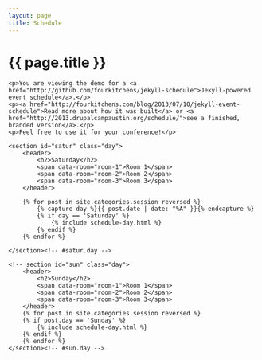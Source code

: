 ```yaml
---
layout: page
title: Schedule
---
```


<div class="schedule">
	<h1 class="title">{{ page.title }}</h1>

	<p>You are viewing the demo for a <a href="http://github.com/fourkitchens/jekyll-schedule">Jekyll-powered event schedule</a>.</p>
	<p><a href="http://fourkitchens.com/blog/2013/07/10/jekyll-event-schedule">Read more about how it was built</a> or <a href="http://2013.drupalcampaustin.org/schedule/">see a finished, branded version</a>.</p>
	<p>Feel free to use it for your conference!</p>

	<section id="satur" class="day">
		<header>
			<h2>Saturday</h2>
			<span data-room="room-1">Room 1</span>
			<span data-room="room-2">Room 2</span>
			<span data-room="room-3">Room 3</span>
		</header>

		{% for post in site.categories.session reversed %}
			{% capture day %}{{ post.date | date: "%A" }}{% endcapture %}
			{% if day == 'Saturday' %}
				{% include schedule-day.html %}
			{% endif %}
		{% endfor %}

	</section><!-- #satur.day -->

	<!-- section id="sun" class="day">
		<header>
			<h2>Sunday</h2>
			<span data-room="room-1">Room 1</span>
			<span data-room="room-2">Room 2</span>
			<span data-room="room-3">Room 3</span>
		</header>
		{% for post in site.categories.session reversed %}
		{% if post.day == 'Sunday' %}
			{% include schedule-day.html %}
		{% endif %}
		{% endfor %}
	</section><!-- #sun.day -->

</div><!-- .schedule -->